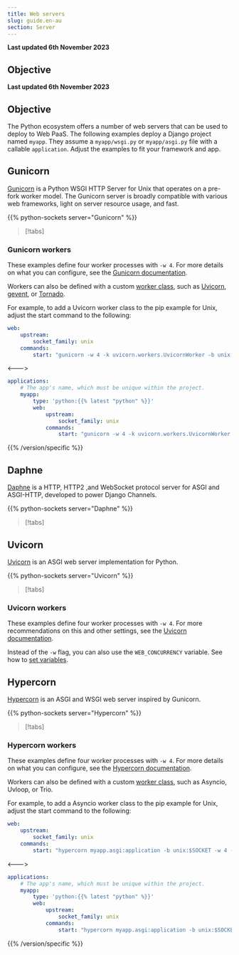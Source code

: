 ```yaml
---
title: Web servers
slug: guide.en-au
section: Server
---
```


**Last updated 6th November 2023**



## Objective  

**Last updated 6th November 2023**



## Objective  

The Python ecosystem offers a number of web servers that can be used to deploy to Web PaaS.
The following examples deploy a Django project named `myapp`.
They assume a `myapp/wsgi.py` or `myapp/asgi.py` file  with a callable `application`.
Adjust the examples to fit your framework and app.

## Gunicorn

[Gunicorn](https://docs.gunicorn.org/) is a Python WSGI HTTP Server for Unix
that operates on a pre-fork worker model. 
The Gunicorn server is broadly compatible with various web frameworks, light on server resource usage, and fast.

{{% python-sockets server="Gunicorn" %}}

> [!tabs]      

### Gunicorn workers

These examples define four worker processes with `-w 4`.
For more details on what you can configure, see the [Gunicorn documentation](https://docs.gunicorn.org/en/stable/faq.html#worker-processes).

Workers can also be defined with a custom [worker class](https://docs.gunicorn.org/en/latest/settings.html#worker-class),
such as [Uvicorn](https://www.uvicorn.org/#running-with-gunicorn), [gevent](https://www.gevent.org/),
or [Tornado](https://www.tornadoweb.org/).

For example, to add a Uvicorn worker class to the pip example for Unix,
adjust the start command to the following:


```yaml {configFile="app"}
web:
    upstream:
        socket_family: unix
    commands:
        start: "gunicorn -w 4 -k uvicorn.workers.UvicornWorker -b unix:$SOCKET myapp.wsgi:application"
```
<--->
```yaml {configFile="app"}
applications:
    # The app's name, which must be unique within the project.
    myapp:
        type: 'python:{{% latest "python" %}}'
        web:
            upstream:
                socket_family: unix
            commands:
                start: "gunicorn -w 4 -k uvicorn.workers.UvicornWorker -b unix:$SOCKET myapp.wsgi:application"
```
{{% /version/specific %}}

## Daphne

[Daphne](https://github.com/django/daphne) is a HTTP, HTTP2 ,and WebSocket protocol server for ASGI and ASGI-HTTP,
developed to power Django Channels.

{{% python-sockets server="Daphne" %}}

> [!tabs]      

## Uvicorn

[Uvicorn](https://www.uvicorn.org/) is an ASGI web server implementation for Python.

{{% python-sockets server="Uvicorn" %}}

> [!tabs]      

### Uvicorn workers

These examples define four worker processes with `-w 4`.
For more recommendations on this and other settings, see the [Uvicorn documentation](https://www.uvicorn.org/settings/#timeouts).

Instead of the `-w` flag, you can also use the `WEB_CONCURRENCY` variable.
See how to [set variables](../../development/variables/set-variables.md).

## Hypercorn

[Hypercorn](https://hypercorn.readthedocs.io/) is an ASGI and WSGI web server inspired by Gunicorn.

{{% python-sockets server="Hypercorn" %}}

> [!tabs]      

### Hypercorn workers

These examples define four worker processes with `-w 4`.
For more details on what you can configure, see the [Hypercorn documentation](https://hypercorn.readthedocs.io/en/latest/how_to_guides/configuring.html).

Workers can also be defined with a custom [worker class](https://hypercorn.readthedocs.io/en/latest/how_to_guides/configuring.html#configuration-options),
such as Asyncio, Uvloop, or Trio.

For example, to add a Asyncio worker class to the pip example for Unix,
adjust the start command to the following:


```yaml {configFile="app"}
web:
    upstream:
        socket_family: unix
    commands:
        start: "hypercorn myapp.asgi:application -b unix:$SOCKET -w 4 -k asyncio"
```
<--->
```yaml {configFile="app"}
applications:
    # The app's name, which must be unique within the project.
    myapp:
        type: 'python:{{% latest "python" %}}'
        web:
            upstream:
                socket_family: unix
            commands:
                start: "hypercorn myapp.asgi:application -b unix:$SOCKET -w 4 -k asyncio"
```
{{% /version/specific %}}
